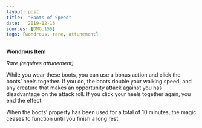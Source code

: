 ```yaml
---
layout: post
title:  "Boots of Speed"
date:   2019-12-16
sources: [DMG.155]
tags: [wondrous, rare, attunement]
---
```


**Wondrous Item**

*Rare (requires attunement)*

While you wear these boots, you can use a bonus action and click the boots’ heels together. If you do, the boots double your walking speed, and any creature that makes an opportunity attack against you has disadvantage on the attack roll. If you click your heels together again, you end the effect.

When the boots’ property has been used for a total of 10 minutes, the magic ceases to function until you finish a long rest.